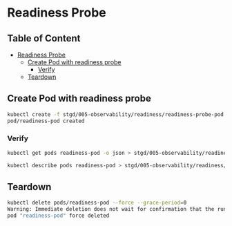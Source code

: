 # Readiness Probe


## Table of Content  <!-- omit in toc -->

- [Readiness Probe](#readiness-probe)
  - [Create Pod with readiness probe](#create-pod-with-readiness-probe)
    - [Verify](#verify)
  - [Teardown](#teardown)


## Create Pod with readiness probe

```bash
kubectl create -f stgd/005-observability/readiness/readiness-probe-pod.yaml
pod/readiness-pod created
```

### Verify

```bash
kubectl get pods readiness-pod -o json > stgd/005-observability/readiness/readiness-probe-pod-dump.json

kubectl describe pods readiness-pod > stgd/005-observability/readiness/readiness-probe-pod-desc.txt
```

## Teardown

```bash
kubectl delete pods/readiness-pod --force --grace-period=0
Warning: Immediate deletion does not wait for confirmation that the running resource has been terminated. The resource may continue to run on the cluster indefinitely.
pod "readiness-pod" force deleted
```
